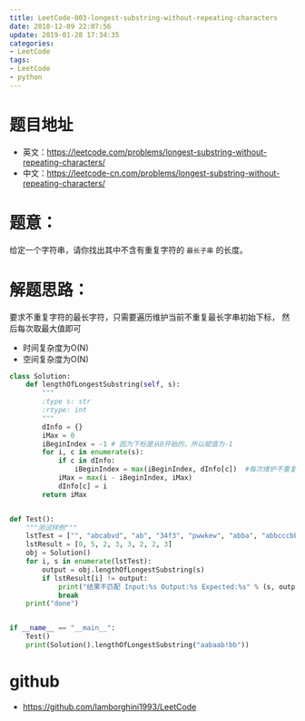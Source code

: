 ```yaml
---
title: LeetCode-003-longest-substring-without-repeating-characters
date: 2018-12-09 22:07:56
update: 2019-01-28 17:34:35
categories:
- LeetCode
tags:
- LeetCode
- python
---
```


# 题目地址
- 英文：https://leetcode.com/problems/longest-substring-without-repeating-characters/
- 中文：https://leetcode-cn.com/problems/longest-substring-without-repeating-characters/

# 题意：
给定一个字符串，请你找出其中不含有重复字符的 `最长子串` 的长度。

# 解题思路：
要求不重复字符的最长字符，只需要遍历维护当前不重复最长字串初始下标，
然后每次取最大值即可
- 时间复杂度为O(N)
- 空间复杂度为O(N)
<!--python0-->
```python
class Solution:
    def lengthOfLongestSubstring(self, s):
        """
        :type s: str
        :rtype: int
        """
        dInfo = {}
        iMax = 0
        iBeginIndex = -1 # 因为下标是从0开始的，所以赋值为-1
        for i, c in enumerate(s):
            if c in dInfo:
                iBeginIndex = max(iBeginIndex, dInfo[c])  #每次维护不重复串的初始下标
            iMax = max(i - iBeginIndex, iMax)
            dInfo[c] = i
        return iMax


def Test():
    """测试样例"""
    lstTest = ["", "abcabvd", "ab", "34f3", "pwwkew", "abba", "abbcccbba", "aabaab!bb"]
    lstResult = [0, 5, 2, 3, 3, 2, 2, 3]
    obj = Solution()
    for i, s in enumerate(lstTest):
        output = obj.lengthOfLongestSubstring(s)
        if lstResult[i] != output:
            print("结果不匹配 Input:%s Output:%s Expected:%s" % (s, output, lstResult[i]))
            break
    print("done")


if __name__ == "__main__":
    Test()
    print(Solution().lengthOfLongestSubstring("aabaab!bb"))

```

# github
- https://github.com/lamborghini1993/LeetCode
